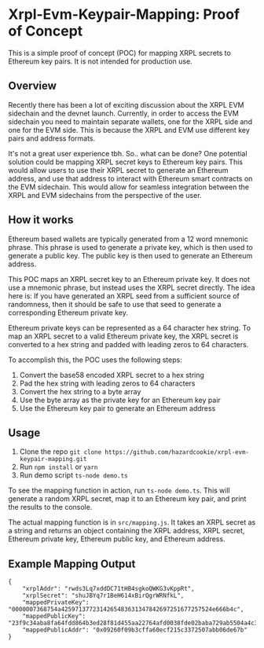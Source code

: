 # Xrpl-Evm-Keypair-Mapping: Proof of Concept 

This is a simple proof of concept (POC) for mapping XRPL secrets to Ethereum key pairs. It is not intended for production use. 

## Overview
Recently there has been a lot of exciting discussion about the XRPL EVM sidechain and the devnet launch. Currently, in order to access the EVM sidechain you need to maintain separate wallets, one for the XRPL side and one for the EVM side. This is because the XRPL and EVM use different key pairs and address formats.

It's not a great user experience tbh. So.. what can be done? One potential solution could be mapping XRPL secret keys to Ethereum key pairs. This would allow users to use their XRPL secret to generate an Ethereum address, and use that address to interact with Ethereum smart contracts on the EVM sidechain. This would allow for seamless integration between the XRPL and EVM sidechains from the perspective of the user.

## How it works
Ethereum based wallets are typically generated from a 12 word mnemonic phrase. This phrase is used to generate a private key, which is then used to generate a public key. The public key is then used to generate an Ethereum address. 

This POC maps an XRPL secret key to an Ethereum private key. It does not use a mnemonic phrase, but instead uses the XRPL secret directly. The idea here is: If you have generated an XRPL seed from a sufficient source of randomness, then it should be safe to use that seed to generate a corresponding Ethereum private key.

Ethereum private keys can be represented as a 64 character hex string. To map an XRPL secret to a valid Ethereum private key, the XRPL secret is converted to a hex string and padded with leading zeros to 64 characters. 

To accomplish this, the POC uses the following steps:
1. Convert the base58 encoded XRPL secret to a hex string
2. Pad the hex string with leading zeros to 64 characters
3. Convert the hex string to a byte array
4. Use the byte array as the private key for an Ethereum key pair
5. Use the Ethereum key pair to generate an Ethereum address

## Usage
1. Clone the repo `git clone https://github.com/hazardcookie/xrpl-evm-keypair-mapping.git`
2. Run `npm install` or `yarn`
3. Run demo script `ts-node demo.ts`

To see the mapping function in action, run `ts-node demo.ts`. This will generate a random XRPL secret, map it to an Ethereum key pair, and print the results to the console.

The actual mapping function is in `src/mapping.js`. It takes an XRPL secret as a string and returns an object containing the XRPL address, XRPL secret, Ethereum private key, Ethereum public key, and Ethereum address.

## Example Mapping Output
```
{
    "xrplAddr": "rwds3Lq7xddDC71tHB4sgkoQWKG3vKppRt",
    "xrplSecret": "shuJBYq7r1BeH614xBirQgrWRNfkL",
    "mappedPrivateKey": "0000007368754a4259713772314265483631347842697251677257524e666b4c",
    "mappedPublicKey": "23f9c34aba8fa64fdd864b3ed28f81d455aa22764afd0038fde02baba729ab5504a4c3a6a17c21a5d9c921af0f74147f736f86fc51b1e62c494faf98768fe48d",
    "mappedPublicAddr": "0x09260f09b3cffa60ecf215c3372507abb06de67b"
}
```

